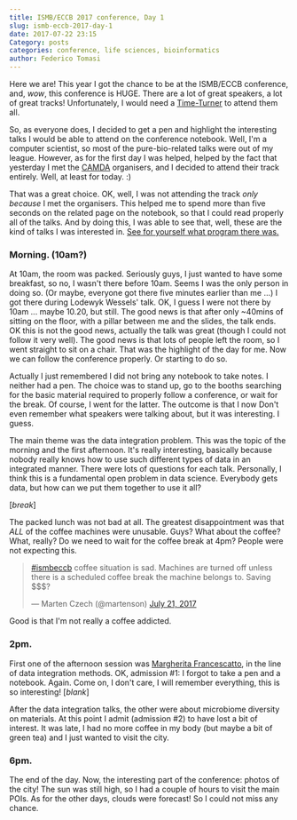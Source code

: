 ```yaml
---
title: ISMB/ECCB 2017 conference, Day 1
slug: ismb-eccb-2017-day-1
date: 2017-07-22 23:15
Category: posts
categories: conference, life sciences, bioinformatics
author: Federico Tomasi
---
```

Here we are! This year I got the chance to be at the ISMB/ECCB conference, and, *wow*, this conference is HUGE. There are a lot of great speakers, a lot of great tracks! Unfortunately, I would need a [Time-Turner](https://en.wikipedia.org/wiki/Magical_objects_in_Harry_Potter#Time-Turners) to attend them all.

So, as everyone does, I decided to get a pen and highlight the interesting talks I would be able to attend on the conference notebook. Well, I'm a computer scientist, so most of the pure-bio-related talks were out of my league. However, as for the first day I was helped, helped by the fact that yesterday I met the [CAMDA](http://www.camda.info/) organisers, and I decided to attend their track entirely. Well, at least for today. :)

That was a great choice. OK, well, I was not attending the track *only because* I met the organisers. This helped me to spend more than five seconds on the related page on the notebook, so that I could read properly all of the talks. And by doing this, I was able to see that, well, these are the kind of talks I was interested in. [See for yourself what program there was.](http://agenda.camda.info/)

### Morning. (10am?)
At 10am, the room was packed. Seriously guys, I just wanted to have some breakfast, so no, I wasn't there before 10am. Seems I was the only person in doing so. (Or maybe, everyone got there five minutes earlier than me ...)
I got there during Lodewyk Wessels' talk. OK, I guess I were not there by 10am ... maybe 10.20, but still.
The good news is that after only ~40mins of sitting on the floor, with a pillar between me and the slides, the talk ends. OK this is not the good news, actually the talk was great (though I could not follow it very well). The good news is that lots of people left the room, so I went straight to sit on a chair. That was the highlight of the day for me. Now we can follow the conference properly. Or starting to do so.

Actually I just remembered I did not bring any notebook to take notes. I neither had a pen. The choice was to stand up, go to the booths searching for the basic material required to properly follow a conference, or wait for the break. Of course, I went for the latter. The outcome is that I now Don't even remember what speakers were talking about, but it was interesting. I guess.

The main theme was the data integration problem. This was the topic of the morning and the first afternoon. It's really interesting, basically because nobody really knows how to use such different types of data in an integrated manner. There were lots of questions for each talk. Personally, I think this is a fundamental open problem in data science. Everybody gets data, but how can we put them together to use it all?

[*break*]

The packed lunch was not bad at all. The greatest disappointment was that *ALL* of the coffee machines were unusable. Guys? What about the coffee? What, really? Do we need to wait for the coffee break at 4pm?
People were not expecting this.

<blockquote class="twitter-tweet" data-lang="en"><p lang="en" dir="ltr"><a href="https://twitter.com/hashtag/ismbeccb?src=hash">#ismbeccb</a> coffee situation is sad. Machines are turned off unless there is a scheduled coffee break the machine belongs to. Saving $$$?</p>&mdash; Marten Czech (@martenson) <a href="https://twitter.com/martenson/status/888409180872347649">July 21, 2017</a></blockquote>
<script async src="//platform.twitter.com/widgets.js" charset="utf-8"></script>

Good is that I'm not really a coffee addicted.

### 2pm.
First one of the afternoon session was [Margherita Francescatto](https://www.linkedin.com/in/margherita-francescatto-a01997100/?ppe=1), in the line of data integration methods. OK, admission #1: I forgot to take a pen and a notebook. Again.
Come on, I don't care, I will remember everything, this is so interesting! [*blank*]

After the data integration talks, the other were about microbiome diversity on materials. At this point I admit (admission  #2) to have lost a bit of interest. It was late, I had no more coffee in my body (but maybe a bit of green tea) and I just wanted to visit the city.

### 6pm.
The end of the day. Now, the interesting part of the conference: photos of the city! The sun was still high, so I had a couple of hours to visit the main POIs. As for the other days, clouds were forecast! So I could not miss any chance.

